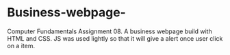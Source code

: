# Business-webpage-
Computer Fundamentals Assignment 08. A business webpage build with HTML and CSS. JS was used lightly so that it will give a alert once user click on a item.

